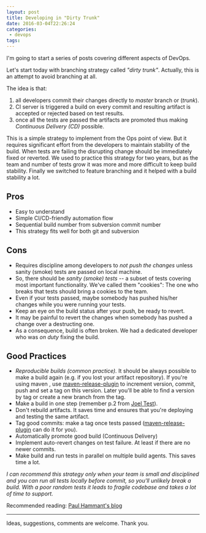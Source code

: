 ```yaml
---
layout: post
title: Developing in "Dirty Trunk"
date: 2016-03-04T22:26:24
categories:
 - devops
tags:
---
```


I'm going to start a series of posts covering different aspects of DevOps.

Let's start today with branching strategy called _"dirty trunk"_. Actually, this is an attempt to avoid branching at all.
<!--more-->
The idea is that:

1. all developers commit their changes directly to _master_ branch or (_trunk_).
2. CI server is triggered a build on every commit and resulting artifact is accepted or rejected based on test results.
3. once all the tests are passed the artifacts are promoted thus making _Continuous Delivery (CD)_ possible.

This is a simple strategy to implement from the Ops point of view. But it requires significant effort from the developers to maintain stability of the build. When tests are failing the disrupting change should be immediately fixed or reverted. We used to practice this strategy for two years, but as the team and number of tests grow it was more and more difficult to keep build stability. Finally we switched to feature branching and it helped with a build stability a lot.<!--more-->

## Pros

- Easy to understand
- Simple CI/CD-friendly automation flow
- Sequential build number from subversion commit number
- This strategy fits well for both git and subversion

## Cons

- Requires discipline among developers to _not push the changes_ unless sanity (smoke) tests are passed on local machine.
- So, there should be _sanity (smoke) tests_ -- a subset of tests covering most important functionality.
  We've called them "cookies": The one who breaks that tests should bring a cookies to the team.
- Even if your tests passed, maybe somebody has pushed his/her changes while you were running your tests.
- Keep an eye on the build status after your push, be ready to revert.
- It may be painful to revert the changes when somebody has pushed a change over a destructing one.
- As a consequence, build is often broken. We had a dedicated developer who was _on duty_ fixing the build.

## Good Practices

- _Reproducible builds (common practice)._ It should be always possible to make a build again (e.g. if you lost your artifact repository). If you're using maven , use [maven-release-plugin] to increment version, commit, push and set a tag on this version. Later you'll be able to find a version by tag or create a new branch from the tag.
- Make a build in one step (remember p.2 from [Joel Test]).
- Don't rebuild artifacts. It saves time and ensures that you're deploying and testing the same artifact.
- Tag good commits: make a tag once tests passed ([maven-release-plugin] can do it for you).
- Automatically promote good build (Continuous Delivery)
- Implement auto-revert changes on test failure. At least if there are no newer commits.
- Make build and run tests in parallel on multiple build agents. This saves time a lot.

_I can recommend this strategy only when your team is small and disciplined and you can run all tests locally before commit, so you'll unlikely break a build. With a poor random tests it leads to fragile codebase and takes a lot of time to support._

Recommended reading: [Paul Hammant's blog]

---
Ideas, suggestions, comments are welcome.
Thank you.

[maven-release-plugin]: https://maven.apache.org/maven-release/maven-release-plugin/
[Paul Hammant's blog]: http://paulhammant.com/categories.html#Trunk_Based_Development
[Joel Test]: http://www.joelonsoftware.com/articles/fog0000000043.html "The Joel Test: 12 Steps to Better Code"
